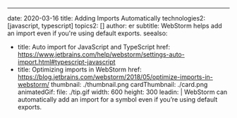 ---
date: 2020-03-16
title: Adding Imports Automatically
technologies2: [javascript, typescript]
topics2: []
author: er
subtitle: WebStorm helps add an import even if you're using default exports.
seealso:
- title: Auto import for JavaScript and TypeScript
  href: https://www.jetbrains.com/help/webstorm/settings-auto-import.html#typescript-javascript
- title: Optimizing imports in WebStorm
  href: https://blog.jetbrains.com/webstorm/2018/05/optimize-imports-in-webstorm/
thumbnail: ./thumbnail.png
cardThumbnail: ./card.png
animatedGif:
  file: ./tip.gif
  width: 600
  height: 300
leadin: |
  WebStorm can automatically add an import for a symbol even if you’re using default exports.
